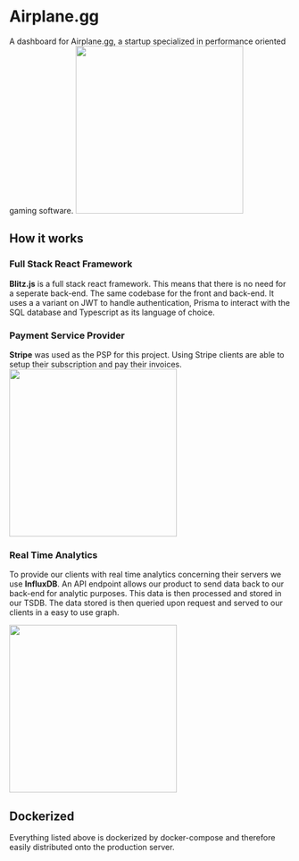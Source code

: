 # Airplane.gg
A dashboard for Airplane.gg, a startup specialized in performance oriented gaming software.
<img src="https://i.imgur.com/l4XQNFN.png" height="300">

## How it works

### Full Stack React Framework

**Blitz.js** is a full stack react framework. This means that there is no need for a seperate back-end. The same codebase for the front and back-end. It uses a a variant on JWT to handle authentication, Prisma to interact with the SQL database and Typescript as its language of choice.

### Payment Service Provider

**Stripe** was used as the PSP for this project. Using Stripe clients are able to setup their subscription and pay their invoices.
<img src="https://i.imgur.com/l0Zce88.png" height="300">

### Real Time Analytics

To provide our clients with real time analytics concerning their servers we use **InfluxDB**. An API endpoint allows our product to send data back to our back-end for analytic purposes. This data is then processed and stored in our TSDB. The data stored is then queried upon request and served to our clients in a easy to use graph.

<img src="https://i.imgur.com/x6WUvlV.png" height="300">

## Dockerized

Everything listed above is dockerized by docker-compose and therefore easily distributed onto the production server.
